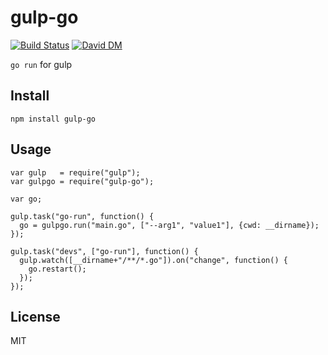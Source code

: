 # gulp-go

[![Build Status](https://travis-ci.org/nowk/gulp-go.svg?branch=master)](https://travis-ci.org/nowk/gulp-go)
[![David DM](https://david-dm.org/nowk/gulp-go.png)](https://david-dm.org/nowk/gulp-go)

`go run` for gulp

## Install

    npm install gulp-go

## Usage

    var gulp   = require("gulp");
    var gulpgo = require("gulp-go");

    var go;

    gulp.task("go-run", function() {
      go = gulpgo.run("main.go", ["--arg1", "value1"], {cwd: __dirname});
    });

    gulp.task("devs", ["go-run"], function() {
      gulp.watch([__dirname+"/**/*.go"]).on("change", function() {
        go.restart();
      });
    });

## License

MIT
